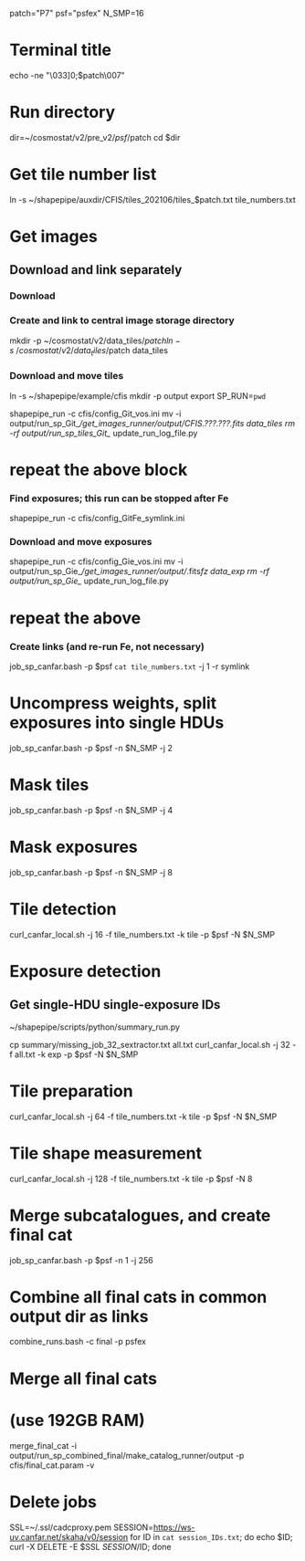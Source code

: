 patch="P7"
psf="psfex"
N_SMP=16

# Terminal title
echo -ne "\033]0;$patch\007"

# Run directory
dir=~/cosmostat/v2/pre_v2/$psf/$patch
cd $dir

# Get tile number list
ln -s ~/shapepipe/auxdir/CFIS/tiles_202106/tiles_$patch.txt tile_numbers.txt


# Get images

## Download and link separately

### Download
### Create and link to central image storage directory
mkdir -p ~/cosmostat/v2/data_tiles/$patch
ln -s ~/cosmostat/v2/data_tiles/$patch data_tiles

### Download and move tiles 
ln -s ~/shapepipe/example/cfis
mkdir -p output
export SP_RUN=`pwd`

shapepipe_run -c cfis/config_Git_vos.ini
mv -i output/run_sp_Git_*/get_images_runner/output/CFIS.???.???.*fits* data_tiles
rm -rf output/run_sp_tiles_Git_*
update_run_log_file.py
# repeat the above block

### Find exposures; this run can be stopped after Fe
shapepipe_run -c cfis/config_GitFe_symlink.ini

### Download and move exposures

shapepipe_run -c cfis/config_Gie_vos.ini
mv -i output/run_sp_Gie_*/get_images_runner/output/*.fits*fz data_exp
rm -rf  output/run_sp_Gie_*
update_run_log_file.py
# repeat the above

### Create links (and re-run Fe, not necessary)
job_sp_canfar.bash -p $psf `cat tile_numbers.txt` -j 1 -r symlink

# Uncompress weights,  split exposures into single HDUs
job_sp_canfar.bash -p $psf -n $N_SMP -j 2

# Mask tiles
job_sp_canfar.bash -p $psf -n $N_SMP -j 4

# Mask exposures
job_sp_canfar.bash -p $psf -n $N_SMP -j 8


# Tile detection
curl_canfar_local.sh -j 16 -f tile_numbers.txt -k tile -p $psf -N $N_SMP


# Exposure detection
## Get single-HDU single-exposure IDs
~/shapepipe/scripts/python/summary_run.py

cp summary/missing_job_32_sextractor.txt all.txt
curl_canfar_local.sh -j 32 -f all.txt -k exp -p $psf -N $N_SMP

# Tile preparation
curl_canfar_local.sh -j 64 -f tile_numbers.txt -k tile -p $psf -N $N_SMP

# Tile shape measurement
curl_canfar_local.sh -j 128 -f tile_numbers.txt -k tile -p $psf -N 8

# Merge subcatalogues, and create final cat
job_sp_canfar.bash -p $psf -n 1 -j 256

# Combine all final cats in common output dir as links
combine_runs.bash -c final -p psfex

# Merge all final cats
# (use 192GB RAM)
merge_final_cat -i output/run_sp_combined_final/make_catalog_runner/output -p cfis/final_cat.param -v


# Delete jobs
SSL=~/.ssl/cadcproxy.pem
SESSION=https://ws-uv.canfar.net/skaha/v0/session
for ID in `cat session_IDs.txt`; do echo $ID; curl -X DELETE -E $SSL $SESSION/$ID; done
